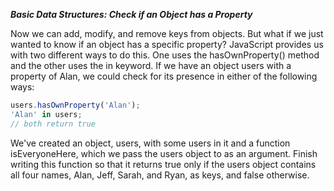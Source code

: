 ***Basic Data Structures: Check if an Object has a Property***

Now we can add, modify, and remove keys from objects. But what if we just wanted to know if an object has a specific property? JavaScript provides us with two different ways to do this. One uses the hasOwnProperty() method and the other uses the in keyword. If we have an object users with a property of Alan, we could check for its presence in either of the following ways:

```javascript
users.hasOwnProperty('Alan');
'Alan' in users;
// both return true
```

We've created an object, users, with some users in it and a function isEveryoneHere, which we pass the users object to as an argument. Finish writing this function so that it returns true only if the users object contains all four names, Alan, Jeff, Sarah, and Ryan, as keys, and false otherwise.

